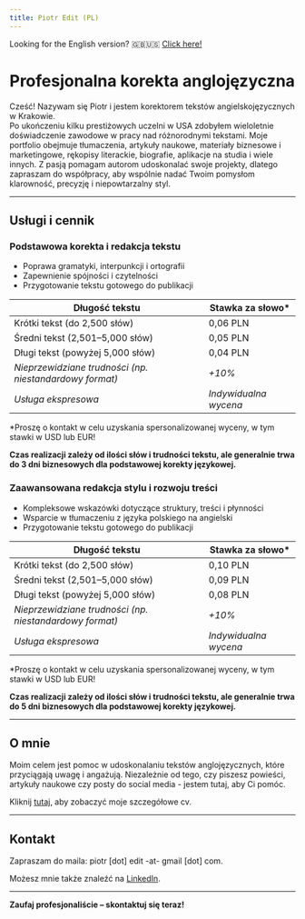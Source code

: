 ```yaml
---
title: Piotr Edit (PL)
---
```


Looking for the English version? 🇬🇧🇺🇸 [Click here!](index.md)

# Profesjonalna korekta anglojęzyczna

Cześć! Nazywam się Piotr i jestem korektorem tekstów angielskojęzycznych w Krakowie.  
Po ukończeniu kilku prestiżowych uczelni w USA zdobyłem wieloletnie doświadczenie zawodowe w pracy nad różnorodnymi tekstami.
Moje portfolio obejmuje tłumaczenia, artykuły naukowe, materiały biznesowe i marketingowe, rękopisy literackie, biografie, aplikacje na studia i wiele innych.
Z pasją pomagam autorom udoskonalać swoje projekty, dlatego zapraszam do współpracy, aby wspólnie nadać Twoim pomysłom klarowność, precyzję i niepowtarzalny styl.

---

## Usługi i cennik

### **Podstawowa korekta i redakcja tekstu**
- Poprawa gramatyki, interpunkcji i ortografii
- Zapewnienie spójności i czytelności
- Przygotowanie tekstu gotowego do publikacji

| Długość tekstu              | Stawka za słowo* |
|-----------------------------|------------------|
| Krótki tekst (do 2,500 słów) | 0,06 PLN        |
| Średni tekst (2,501–5,000 słów) | 0,05 PLN     |
| Długi tekst (powyżej 5,000 słów) | 0,04 PLN    |
| *Nieprzewidziane trudności (np. niestandardowy format)* | *+10%* |
| *Usługa ekspresowa*    | *Indywidualna wycena* |

\*Proszę o kontakt w celu uzyskania spersonalizowanej wyceny, w tym stawki w USD lub EUR!

**Czas realizacji zależy od ilości słów i trudności tekstu, ale generalnie trwa do 3 dni biznesowych dla podstawowej korekty językowej.**

### **Zaawansowana redakcja stylu i rozwoju treści**
- Kompleksowe wskazówki dotyczące struktury, treści i płynności
- Wsparcie w tłumaczeniu z języka polskiego na angielski
- Przygotowanie tekstu gotowego do publikacji

| Długość tekstu              | Stawka za słowo* |
|-----------------------------|------------------|
| Krótki tekst (do 2,500 słów) | 0,10 PLN        |
| Średni tekst (2,501–5,000 słów) | 0,09 PLN     |
| Długi tekst (powyżej 5,000 słów) | 0,08 PLN    |
| *Nieprzewidziane trudności (np. niestandardowy format)* | *+10%* |
| *Usługa ekspresowa*    | *Indywidualna wycena* |

\*Proszę o kontakt w celu uzyskania spersonalizowanej wyceny, w tym stawki w USD lub EUR!

**Czas realizacji zależy od ilości słów i trudności tekstu, ale generalnie trwa do 5 dni biznesowych dla podstawowej korekty językowej.**

---

## O mnie

Moim celem jest pomoc w udoskonalaniu tekstów anglojęzycznych, które przyciągają uwagę i angażują. Niezależnie od tego, czy piszesz powieści, artykuły naukowe czy posty do social media - jestem tutaj, aby Ci pomóc.

Kliknij [tutaj](cv-pl.md), aby zobaczyć moje szczegółowe cv.

---

## Kontakt

Zapraszam do maila: piotr \[dot\] edit -at- gmail \[dot\] com.  

Możesz mnie także znaleźć na [LinkedIn](https://linkedin.com/in/pioioiotr).

---

**Zaufaj profesjonaliście – skontaktuj się teraz!**
